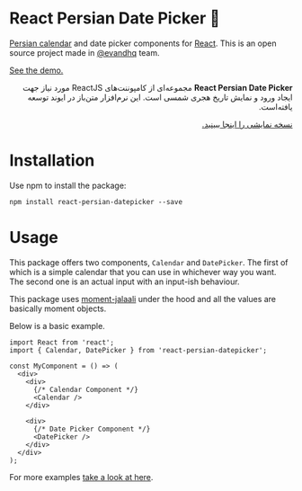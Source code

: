 # React Persian Date Picker :calendar:

[Persian calendar](https://en.wikipedia.org/wiki/Solar_Hijri_calendar) and date picker components for [React](https://facebook.github.io/react/). This is an open source project made in [@evandhq](https://github.com/evandhq) team.

[See the demo.](https://evandhq.github.io/react-persian-datepicker)

<p dir="rtl">
<strong>React Persian Date Picker</strong> مجموعه‌ای از کامپوننت‌های ReactJS مورد نیاز جهت ایجاد ورود و نمایش تاریخ هجری شمسی است. این نرم‌افزار متن‌باز در ایوند توسعه یافته‌است.
</p>

<p dir="rtl">
  <a href="https://evandhq.github.io/react-persian-datepicker">نسخه نمایشی را اینجا ببینید.</a>
</p>

# Installation

Use npm to install the package:

```
npm install react-persian-datepicker --save
```

# Usage
This package offers two components, `Calendar` and `DatePicker`. The first of which is a simple calendar that you can use in whichever way you want. The second one is an actual input with an input-ish behaviour.

This package uses [moment-jalaali](https://github.com/jalaali/moment-jalaali) under the hood and all the values are basically moment objects.

Below is a basic example.

```es6
import React from 'react';
import { Calendar, DatePicker } from 'react-persian-datepicker';

const MyComponent = () => (
  <div>
    <div>
      {/* Calendar Component */}
      <Calendar />
    </div>
    
    <div>
      {/* Date Picker Component */}
      <DatePicker />
    </div>
  </div>
);
```

For more examples [take a look at here](https://github.com/evandhq/react-persian-datepicker/blob/master/examples/src/components/App.js#L43).
